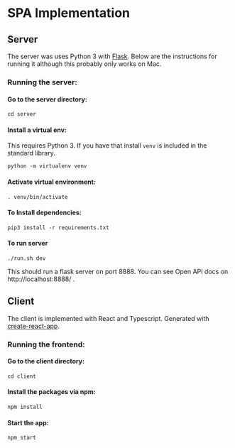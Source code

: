 # SPA Implementation

## Server

The server was uses Python 3 with [Flask](http://flask.pocoo.org/). Below are the instructions for running it although this probably only works on Mac.

### Running the server:

#### Go to the server directory:
```
cd server
```

#### Install a virtual env:

This requires Python 3. If you have that install `venv` is included in the standard library.

```
python -m virtualenv venv
```


#### Activate virtual environment:
```
. venv/bin/activate
```

#### To Install dependencies:
```
pip3 install -r requirements.txt
```

#### To run server
```
./run.sh dev
```

This should run a flask server on port 8888. You can see Open API docs on http://localhost:8888/ .


## Client

The client is implemented with React and Typescript. Generated with [create-react-app](https://github.com/facebook/create-react-app).

### Running the frontend:

#### Go to the client directory:
```
cd client
```

#### Install the packages via npm:
```
npm install
```

#### Start the app:
```
npm start
```
